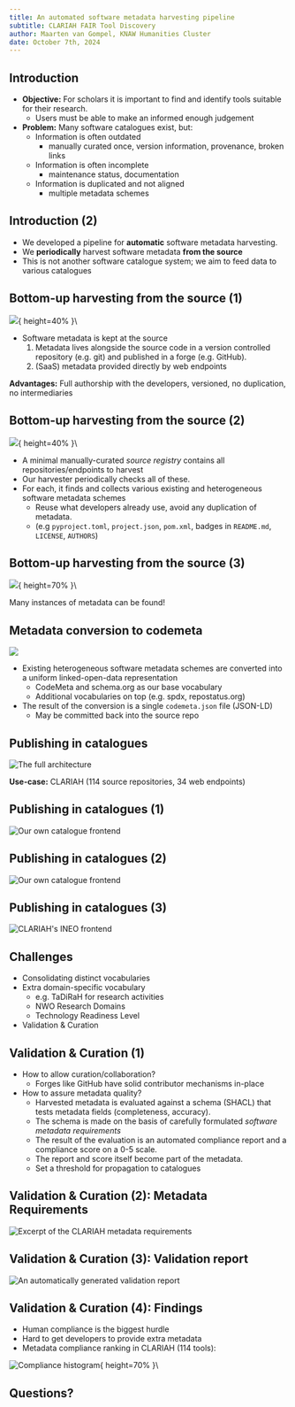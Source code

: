 ```yaml
---
title: An automated software metadata harvesting pipeline 
subtitle: CLARIAH FAIR Tool Discovery
author: Maarten van Gompel, KNAW Humanities Cluster
date: October 7th, 2024
---
```


## Introduction

* **Objective:** For scholars it is important to find and identify tools suitable for their research.
    * Users must be able to make an informed enough judgement
* **Problem:** Many software catalogues exist, but:
    * Information is often outdated
        * manually curated once, version information, provenance, broken links
    * Information is often incomplete
        * maintenance status, documentation
    * Information is duplicated and not aligned
        * multiple metadata schemes

## Introduction (2)

* We developed a pipeline for **automatic** software metadata harvesting.
* We **periodically** harvest software metadata **from the source**
* This is not another software catalogue system; we aim to feed data to
  various catalogues

## Bottom-up harvesting from the source (1)

![](archslide1.png){ height=40% }\

* Software metadata is kept at the source
    1. Metadata lives alongside the source code in a version controlled repository (e.g. git) and published in a forge (e.g. GitHub).
    2. (SaaS) metadata provided directly by web endpoints

**Advantages:** Full authorship with the developers, versioned, no duplication, no intermediaries

## Bottom-up harvesting from the source (2)

![](archslide2.png){ height=40% }\

* A minimal manually-curated *source registry* contains all repositories/endpoints to harvest
* Our harvester periodically checks all of these.
* For each, it finds and collects various existing and heterogeneous software metadata schemes
    * Reuse what developers already use, avoid any duplication of metadata.
    * (e.g `pyproject.toml`, `project.json`, `pom.xml`, badges in `README.md`, `LICENSE`, `AUTHORS`)

## Bottom-up harvesting from the source (3)

![](screenshot_metadata.png){ height=70% }\

Many instances of metadata can be found!

## Metadata conversion to codemeta

![](archslide3.png)

* Existing heterogeneous software metadata schemes are converted into a uniform linked-open-data representation
    * CodeMeta and schema.org as our base vocabulary
    * Additional vocabularies on top (e.g. spdx, repostatus.org)
* The result of the conversion is a single `codemeta.json` file (JSON-LD)
    * May be committed back into the source repo

## Publishing in catalogues

![The full architecture](architecture.png)

**Use-case:** CLARIAH (114 source repositories, 34 web endpoints)

## Publishing in catalogues (1)

![Our own catalogue frontend](screenshot.png)

## Publishing in catalogues (2)

![Our own catalogue frontend](screenshot2.png)

## Publishing in catalogues (3)

![CLARIAH's INEO frontend](screenshot3.png)

## Challenges

* Consolidating distinct vocabularies
* Extra domain-specific vocabulary
    * e.g. TaDiRaH for research activities
    * NWO Research Domains
    * Technology Readiness Level 
* Validation & Curation

## Validation & Curation (1)

* How to allow curation/collaboration?
    * Forges like GitHub have solid contributor mechanisms in-place
* How to assure metadata quality?
    * Harvested metadata is evaluated against a schema (SHACL) that tests
      metadata fields (completeness, accuracy).
    * The schema is made on the basis of carefully formulated
      *software metadata requirements*
    * The result of the evaluation is an automated compliance report
      and a compliance score on a 0-5 scale.
    * The report and score itself become part of the metadata.
    * Set a threshold for propagation to catalogues

## Validation & Curation (2): Metadata Requirements

![Excerpt of the CLARIAH metadata requirements](screenshot_requirements.png)

## Validation & Curation (3): Validation report 

![An automatically generated validation report](screenshot_report.png)

## Validation & Curation (4): Findings

* Human compliance is the biggest hurdle
* Hard to get developers to provide extra metadata
* Metadata compliance ranking in CLARIAH (114 tools): 

![Compliance histogram](compliance.png){ height=70% }\

## Questions?



